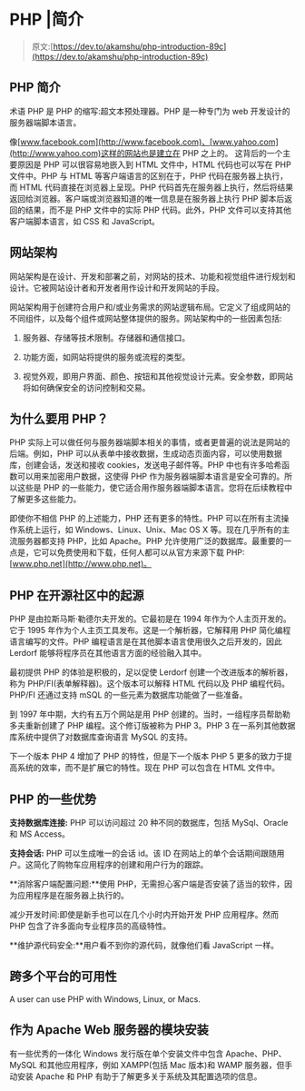 # PHP |简介

> 原文:[https://dev.to/akamshu/php-introduction-89c](https://dev.to/akamshu/php-introduction-89c)

## PHP 简介

术语 PHP 是 PHP 的缩写:超文本预处理器。PHP 是一种专门为 web 开发设计的服务器端脚本语言。

像[www.facebook.com](http://www.facebook.com)、[www.yahoo.com](http://www.yahoo.com)这样的网站也是建立在 PHP 之上的。
这背后的一个主要原因是 PHP 可以很容易地嵌入到 HTML 文件中，HTML 代码也可以写在 PHP 文件中。PHP 与 HTML 等客户端语言的区别在于，PHP 代码在服务器上执行，而 HTML 代码直接在浏览器上呈现。PHP 代码首先在服务器上执行，然后将结果返回给浏览器。客户端或浏览器知道的唯一信息是在服务器上执行 PHP 脚本后返回的结果，而不是 PHP 文件中的实际 PHP 代码。此外，PHP 文件可以支持其他客户端脚本语言，如 CSS 和 JavaScript。

## 网站架构

网站架构是在设计、开发和部署之前，对网站的技术、功能和视觉组件进行规划和设计。它被网站设计者和开发者用作设计和开发网站的手段。

网站架构用于创建符合用户和/或业务需求的网站逻辑布局。它定义了组成网站的不同组件，以及每个组件或网站整体提供的服务。网站架构中的一些因素包括:

1.  服务器、存储等技术限制。存储器和通信接口。

2.  功能方面，如网站将提供的服务或流程的类型。

3.  视觉外观，即用户界面、颜色、按钮和其他视觉设计元素。安全参数，即网站将如何确保安全的访问控制和交易。

## 为什么要用 PHP？

PHP 实际上可以做任何与服务器端脚本相关的事情，或者更普遍的说法是网站的后端。例如，PHP 可以从表单中接收数据，生成动态页面内容，可以使用数据库，创建会话，发送和接收 cookies，发送电子邮件等。PHP 中也有许多哈希函数可以用来加密用户数据，这使得 PHP 作为服务器端脚本语言是安全可靠的。所以这些是 PHP 的一些能力，使它适合用作服务器端脚本语言。您将在后续教程中了解更多这些能力。

即使你不相信 PHP 的上述能力，PHP 还有更多的特性。PHP 可以在所有主流操作系统上运行，如 Windows、Linux、Unix、Mac OS X 等。现在几乎所有的主流服务器都支持 PHP，比如 Apache。PHP 允许使用广泛的数据库。最重要的一点是，它可以免费使用和下载，任何人都可以从官方来源下载 PHP:[www.php.net](http://www.php.net)。

## PHP 在开源社区中的起源

PHP 是由拉斯马斯·勒德尔夫开发的。它最初是在 1994 年作为个人主页开发的。它于 1995 年作为个人主页工具发布。这是一个解析器，它解释用 PHP 简化编程语言编写的文件。PHP 编程语言是在其他脚本语言使用很久之后开发的，因此 Lerdorf 能够将程序员在其他语言方面的经验融入其中。

最初提供 PHP 的体验是积极的，足以促使 Lerdorf 创建一个改进版本的解析器，称为 PHP/FI(表单解释器)。这个版本可以解释 HTML 代码以及 PHP 编程代码。PHP/FI 还通过支持 mSQL 的一些元素为数据库功能做了一些准备。

到 1997 年中期，大约有五万个网站是用 PHP 创建的。当时，一组程序员帮助勒多夫重新创建了 PHP 编程。这个修订版被称为 PHP 3。PHP 3 在一系列其他数据库系统中提供了对数据库查询语言 MySQL 的支持。

下一个版本 PHP 4 增加了 PHP 的特性，但是下一个版本 PHP 5 更多的致力于提高系统的效率，而不是扩展它的特性。现在 PHP 可以包含在 HTML 文件中。

## PHP 的一些优势

**支持数据库连接:** PHP 可以访问超过 20 种不同的数据库，包括 MySql、Oracle 和 MS Access。

**支持会话:** PHP 可以生成唯一的会话 id。该 ID 在网站上的单个会话期间跟随用户。这简化了购物车应用程序的创建和用户行为的跟踪。

**消除客户端配置问题:**使用 PHP，无需担心客户端是否安装了适当的软件，因为应用程序是在服务器上执行的。

减少开发时间:即使是新手也可以在几个小时内开始开发 PHP 应用程序。然而 PHP 包含了许多面向专业程序员的高级特性。

**维护源代码安全:**用户看不到你的源代码，就像他们看 JavaScript 一样。

## 跨多个平台的可用性

A user can use PHP with Windows, Linux, or Macs.

## 作为 Apache Web 服务器的模块安装

有一些优秀的一体化 Windows 发行版在单个安装文件中包含 Apache、PHP、MySQL 和其他应用程序，例如 XAMPP(包括 Mac 版本)和 WAMP 服务器，但手动安装 Apache 和 PHP 有助于了解更多关于系统及其配置选项的信息。